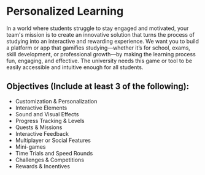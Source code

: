 # Personalized Learning
In a world where students struggle to stay engaged and motivated, your team's mission is to create an innovative solution that turns the process of studying into an interactive and rewarding experience. 
We want you to build a platform or app that gamifies studying—whether it’s for school, exams, skill development, or professional growth—by making the learning process fun, engaging, and effective. 
The university needs this game or tool to be easily accessible and intuitive enough for all students.

## Objectives (Include at least 3 of the following):

- Customization & Personalization
- Interactive Elements
- Sound and Visual Effects
- Progress Tracking & Levels
- Quests & Missions
- Interactive Feedback
- Multiplayer or Social Features
- Mini-games
- Time Trials and Speed Rounds
- Challenges & Competitions
- Rewards & Incentives
